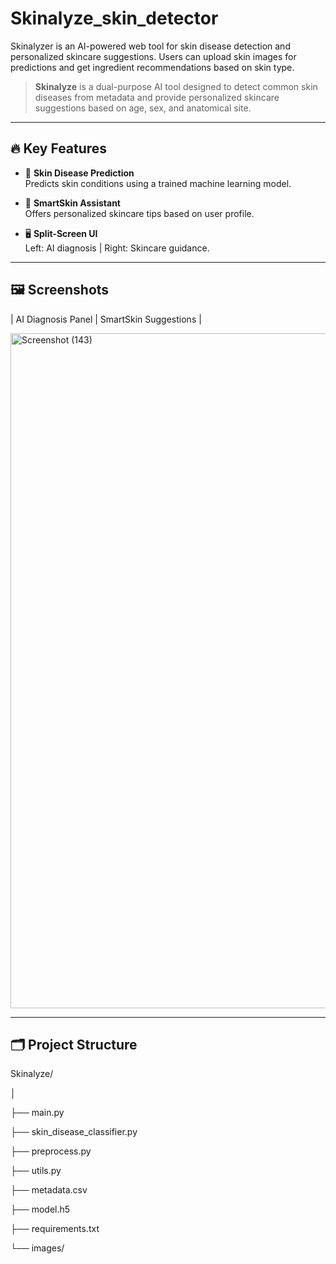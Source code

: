 # Skinalyze_skin_detector
Skinalyzer is an AI-powered web tool for skin disease detection and personalized skincare suggestions. Users can upload skin images for predictions and get ingredient recommendations based on skin type.

> **Skinalyze** is a dual-purpose AI tool designed to detect common skin diseases from metadata and provide personalized skincare suggestions based on age, sex, and anatomical site.

---

## 🔥 Key Features

- 🔬 **Skin Disease Prediction**   
  Predicts skin conditions using a trained machine learning model. 
 
- 🧴 **SmartSkin Assistant**  
  Offers personalized skincare tips based on user profile.

- 🖥️ **Split-Screen UI**  
  Left: AI diagnosis | Right: Skincare guidance.

---

## 🖼️ Screenshots

| AI Diagnosis Panel | SmartSkin Suggestions |

<img width="1920" height="1080" alt="Screenshot (143)" src="https://github.com/user-attachments/assets/da149e3a-7c37-448f-88ea-623dad84ae8d" />









---

## 🗂️ Project Structure
Skinalyze/

│

├── main.py

├── skin_disease_classifier.py

├── preprocess.py

├── utils.py

├── metadata.csv

├── model.h5

├── requirements.txt

└── images/

